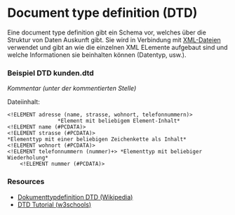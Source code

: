 # Document type definition (DTD)

Eine document type definition gibt ein Schema vor, welches über die Struktur von Daten
Auskunft gibt. Sie wird in Verbindung mit [XML-Dateien](XML) verwendet und gibt an
wie die einzelnen XML ELemente aufgebaut sind und welche Informationen sie beinhalten können
(Datentyp, usw.).

### Beispiel DTD kunden.dtd

*Kommentar (unter der kommentierten Stelle)*

Dateiinhalt:  

```
<!ELEMENT adresse (name, strasse, wohnort, telefonnummern)>
                *Element mit beliebigem Element-Inhalt*
<!ELEMENT name (#PCDATA)>
<!ELEMENT strasse (#PCDATA)>
*Elementtyp mit einer beliebigen Zeichenkette als Inhalt*
<!ELEMENT wohnort (#PCDATA)>
<!ELEMENT telefonnummern (nummer)+> *Elementtyp mit beliebiger Wiederholung*
    <!ELEMENT nummer (#PCDATA)>
```

### Resources
* [Dokumenttypdefinition DTD (Wikipedia)](https://de.wikipedia.org/wiki/Dokumenttypdefinition)
* [DTD Tutorial (w3schools)](http://www.w3schools.com/XML/xml_dtd_intro.asp)
